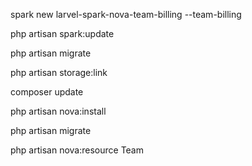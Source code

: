 spark new larvel-spark-nova-team-billing --team-billing

php artisan spark:update

php artisan migrate

php artisan storage:link

composer update

php artisan nova:install

php artisan migrate

php artisan nova:resource Team
